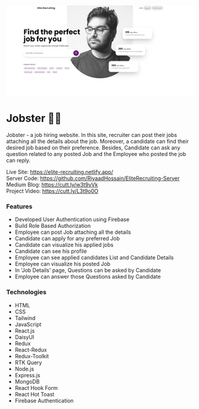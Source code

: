 ![alt text](/screenshots/Home-Page.png)

# Jobster 🧑‍💼

<p>Jobster - a job hiring website. In this site, recruiter can post their jobs attaching all the details about the job. Moreover, a candidate can find their desired job based on their preference. Besides, Candidate can ask any question related to any posted Job and the Employee who posted the job can reply.</p>

Live Site: https://elite-recruiting.netlify.app/
</br>
Server Code: https://github.com/RiyaadHossain/EliteRecruiting-Server
</br>
Medium Blog: https://cutt.ly/w3t9vVk
</br>
Project Video: https://cutt.ly/L3t9o0O

### Features

- Developed User Authentication using Firebase
- Build Role Based Authorization
- Employee can post Job attaching all the details
- Candidate can apply for any preferred Job
- Candidate can visualize his applied jobs
- Candidate can see his profile
- Employee can see applied candidates List and Candidate Details
- Employee can visualize his posted Job
- In 'Job Details' page, Questions can be asked by Candidate
- Employee can answer those Questions asked by Candidate

### Technologies

- HTML
- CSS
- Tailwind
- JavaScript
- React.js
- DaisyUI
- Redux
- React-Redux
- Redux-Toolkit
- RTK Query
- Node.js
- Express.js
- MongoDB
- React Hook Form
- React Hot Toast
- Firebase Authentication
